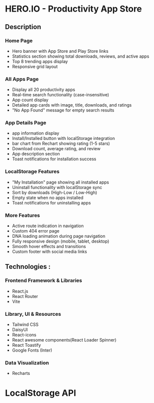 # HERO.IO - Productivity App Store

## Description
### Home Page
- Hero banner with App Store and Play Store links
- Statistics section showing total downloads, reviews, and active apps
- Top 8 trending apps display
- Responsive grid layout

### All Apps Page
- Display all 20 productivity apps
- Real-time search functionality (case-insensitive)
- App count display
- Detailed app cards with image, title, downloads, and ratings
- "No App Found" message for empty search results

### App Details Page
- app information display
- Install/Installed button with localStorage integration
- bar chart from Rechart showing rating (1-5 stars)
- Download count, average rating, and review
- App description section
- Toast notifications for installation success

### LocalStorage Features
- "My Installation" page showing all installed apps
- Uninstall functionality with localStorage sync
- Sort by downloads (High-Low / Low-High)
- Empty state when no apps installed
- Toast notifications for uninstalling apps

### More Features
- Active route indication in navigation
- Custom 404 error page
- DNA loading animation during page navigation
- Fully responsive design (mobile, tablet, desktop)
- Smooth hover effects and transitions
- Custom footer with social media links

## Technologies :

### Frontend Framework & Libraries
- React.js
- React Router
- Vite

### Library, UI & Resources
- Tailwind CSS
- DaisyUI
- React-icons
- React awesome components(React Loader Spinner)
- React Toastify
- Google Fonts (Inter)

### Data Visualization
- Recharts

# LocalStorage API
